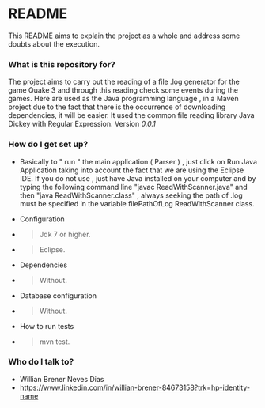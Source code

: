 # README #

This README aims to explain the project as a whole and address some doubts about the execution.

### What is this repository for? ###

The project aims to carry out the reading of a file .log generator for the game Quake 3 and through this reading check some events during the games.
Here are used as the Java programming language , in a Maven project due to the fact that there is the occurrence of downloading dependencies, it will be easier.
It used the common file reading library Java Dickey with Regular Expression.
Version *0.0.1*

### How do I get set up? ###

* Basically to " run " the main application ( Parser ) , just click on Run Java Application taking into account the fact that we are using the Eclipse IDE. If you do not use , just have Java installed on your computer and by typing the following command line "javac ReadWithScanner.java" and then "java ReadWithScanner.class" , always seeking the path of .log must be specified in the variable filePathOfLog ReadWithScanner class.

* Configuration
* >Jdk 7 or higher.
* >Eclipse.
* Dependencies
* >Without.
* Database configuration
* >Without.
* How to run tests
* >mvn test.


### Who do I talk to? ###

* Willian Brener Neves Dias
* https://www.linkedin.com/in/willian-brener-84673158?trk=hp-identity-name